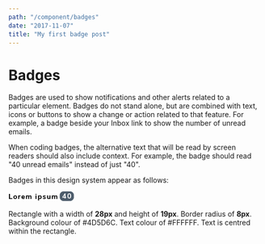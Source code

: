 ```yaml
---
path: "/component/badges"
date: "2017-11-07"
title: "My first badge post"
---
```


# Badges

Badges are used to show notifications and other alerts related to a particular element. Badges do not stand alone, but are combined with text, icons or buttons to show a change or action related to that feature. For example, a badge beside your Inbox link to show the number of unread emails.

When coding badges, the alternative text that will be read by screen readers should also include context. For example, the badge should read "40 unread emails" instead of just "40".

Badges in this design system appear as follows:

![](./badges.png)

Rectangle with a width of **28px** and height of **19px**. Border radius of **8px**. Background colour of \#4D5D6C. Text colour of \#FFFFFF. Text is centred within the rectangle.

